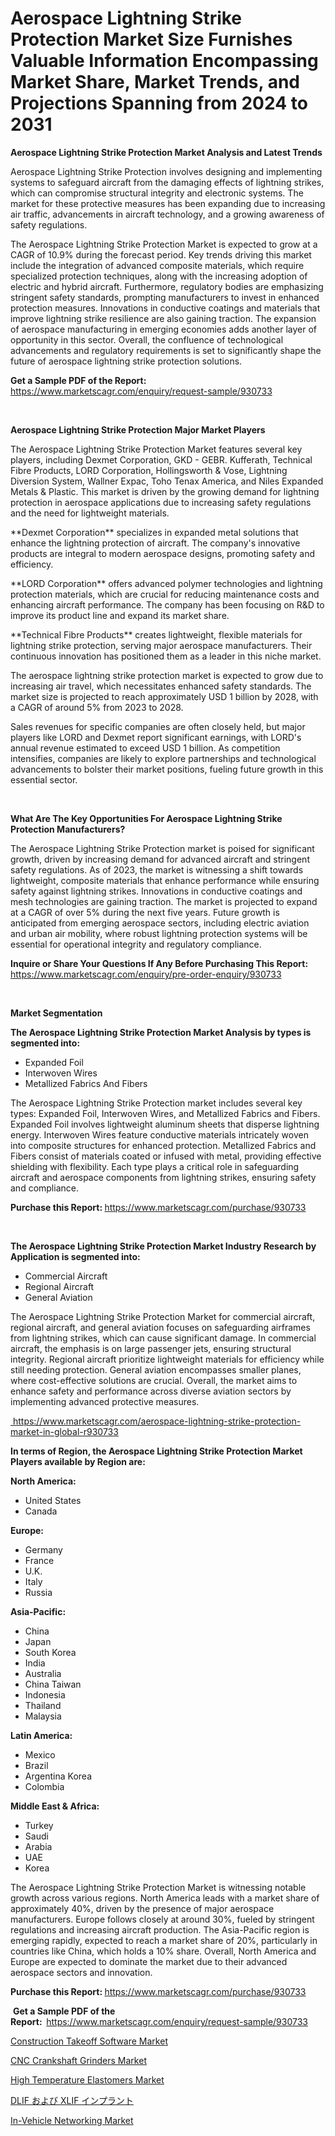 <p><h1>Aerospace Lightning Strike Protection Market Size Furnishes Valuable Information Encompassing Market Share, Market Trends, and Projections Spanning from 2024 to 2031</h1></p><p><strong>Aerospace Lightning Strike Protection Market Analysis and Latest Trends</strong></p>
<p><p>Aerospace Lightning Strike Protection involves designing and implementing systems to safeguard aircraft from the damaging effects of lightning strikes, which can compromise structural integrity and electronic systems. The market for these protective measures has been expanding due to increasing air traffic, advancements in aircraft technology, and a growing awareness of safety regulations. </p><p>The Aerospace Lightning Strike Protection Market is expected to grow at a CAGR of 10.9% during the forecast period. Key trends driving this market include the integration of advanced composite materials, which require specialized protection techniques, along with the increasing adoption of electric and hybrid aircraft. Furthermore, regulatory bodies are emphasizing stringent safety standards, prompting manufacturers to invest in enhanced protection measures. Innovations in conductive coatings and materials that improve lightning strike resilience are also gaining traction. The expansion of aerospace manufacturing in emerging economies adds another layer of opportunity in this sector. Overall, the confluence of technological advancements and regulatory requirements is set to significantly shape the future of aerospace lightning strike protection solutions.</p></p>
<p><strong>Get a Sample PDF of the Report:&nbsp;</strong> <a href="https://www.marketscagr.com/enquiry/request-sample/930733">https://www.marketscagr.com/enquiry/request-sample/930733</a></p>
<p>&nbsp;</p>
<p><strong>Aerospace Lightning Strike Protection Major Market Players</strong></p>
<p><p>The Aerospace Lightning Strike Protection Market features several key players, including Dexmet Corporation, GKD - GEBR. Kufferath, Technical Fibre Products, LORD Corporation, Hollingsworth & Vose, Lightning Diversion System, Wallner Expac, Toho Tenax America, and Niles Expanded Metals & Plastic. This market is driven by the growing demand for lightning protection in aerospace applications due to increasing safety regulations and the need for lightweight materials.</p><p>**Dexmet Corporation** specializes in expanded metal solutions that enhance the lightning protection of aircraft. The company's innovative products are integral to modern aerospace designs, promoting safety and efficiency. </p><p>**LORD Corporation** offers advanced polymer technologies and lightning protection materials, which are crucial for reducing maintenance costs and enhancing aircraft performance. The company has been focusing on R&D to improve its product line and expand its market share.</p><p>**Technical Fibre Products** creates lightweight, flexible materials for lightning strike protection, serving major aerospace manufacturers. Their continuous innovation has positioned them as a leader in this niche market.</p><p>The aerospace lightning strike protection market is expected to grow due to increasing air travel, which necessitates enhanced safety standards. The market size is projected to reach approximately USD 1 billion by 2028, with a CAGR of around 5% from 2023 to 2028. </p><p>Sales revenues for specific companies are often closely held, but major players like LORD and Dexmet report significant earnings, with LORD's annual revenue estimated to exceed USD 1 billion. As competition intensifies, companies are likely to explore partnerships and technological advancements to bolster their market positions, fueling future growth in this essential sector.</p></p>
<p>&nbsp;</p>
<p><strong>What Are The Key Opportunities For Aerospace Lightning Strike Protection Manufacturers?</strong></p>
<p><p>The Aerospace Lightning Strike Protection market is poised for significant growth, driven by increasing demand for advanced aircraft and stringent safety regulations. As of 2023, the market is witnessing a shift towards lightweight, composite materials that enhance performance while ensuring safety against lightning strikes. Innovations in conductive coatings and mesh technologies are gaining traction. The market is projected to expand at a CAGR of over 5% during the next five years. Future growth is anticipated from emerging aerospace sectors, including electric aviation and urban air mobility, where robust lightning protection systems will be essential for operational integrity and regulatory compliance.</p></p>
<p><strong>Inquire or Share Your Questions If Any Before Purchasing This Report:</strong> <a href="https://www.marketscagr.com/enquiry/pre-order-enquiry/930733">https://www.marketscagr.com/enquiry/pre-order-enquiry/930733</a></p>
<p>&nbsp;</p>
<p><strong>Market Segmentation</strong></p>
<p><strong>The Aerospace Lightning Strike Protection Market Analysis by types is segmented into:</strong></p>
<p><ul><li>Expanded Foil</li><li>Interwoven Wires</li><li>Metallized Fabrics And Fibers</li></ul></p>
<p><p>The Aerospace Lightning Strike Protection market includes several key types: Expanded Foil, Interwoven Wires, and Metallized Fabrics and Fibers. Expanded Foil involves lightweight aluminum sheets that disperse lightning energy. Interwoven Wires feature conductive materials intricately woven into composite structures for enhanced protection. Metallized Fabrics and Fibers consist of materials coated or infused with metal, providing effective shielding with flexibility. Each type plays a critical role in safeguarding aircraft and aerospace components from lightning strikes, ensuring safety and compliance.</p></p>
<p><strong>Purchase this Report:&nbsp;</strong><a href="https://www.marketscagr.com/purchase/930733">https://www.marketscagr.com/purchase/930733</a></p>
<p>&nbsp;</p>
<p><strong>The Aerospace Lightning Strike Protection Market Industry Research by Application is segmented into:</strong></p>
<p><ul><li>Commercial Aircraft</li><li>Regional Aircraft</li><li>General Aviation</li></ul></p>
<p><p>The Aerospace Lightning Strike Protection Market for commercial aircraft, regional aircraft, and general aviation focuses on safeguarding airframes from lightning strikes, which can cause significant damage. In commercial aircraft, the emphasis is on large passenger jets, ensuring structural integrity. Regional aircraft prioritize lightweight materials for efficiency while still needing protection. General aviation encompasses smaller planes, where cost-effective solutions are crucial. Overall, the market aims to enhance safety and performance across diverse aviation sectors by implementing advanced protective measures.</p></p>
<p><a href="https://www.marketscagr.com/aerospace-lightning-strike-protection-market-in-global-r930733">&nbsp;https://www.marketscagr.com/aerospace-lightning-strike-protection-market-in-global-r930733</a></p>
<p><strong>In terms of Region, the Aerospace Lightning Strike Protection Market Players available by Region are:</strong></p>
<p>
    <p> <strong> North America: </strong>
        <ul>
            <li>United States</li>
            <li>Canada</li>
        </ul>
        </p> 
    <p> <strong> Europe: </strong>
        <ul>
            <li>Germany</li>
            <li>France</li>
            <li>U.K.</li>
            <li>Italy</li>
            <li>Russia</li>
        </ul>
        </p> 
    <p> <strong> Asia-Pacific: </strong>
        <ul>
            <li>China</li>
            <li>Japan</li>
            <li>South Korea</li>
            <li>India</li>
            <li>Australia</li>
            <li>China Taiwan</li>
            <li>Indonesia</li>
            <li>Thailand</li>
            <li>Malaysia</li>
        </ul>
        </p> 
    <p> <strong> Latin America: </strong>
        <ul>
            <li>Mexico</li>
            <li>Brazil</li>
            <li>Argentina Korea</li>
            <li>Colombia</li>
        </ul>
        </p> 
    <p> <strong> Middle East & Africa: </strong>
        <ul>
            <li>Turkey</li>
            <li>Saudi</li>
            <li>Arabia</li>
            <li>UAE</li>
            <li>Korea</li>
        </ul>
    </p>
    </p>
<p><p>The Aerospace Lightning Strike Protection Market is witnessing notable growth across various regions. North America leads with a market share of approximately 40%, driven by the presence of major aerospace manufacturers. Europe follows closely at around 30%, fueled by stringent regulations and increasing aircraft production. The Asia-Pacific region is emerging rapidly, expected to reach a market share of 20%, particularly in countries like China, which holds a 10% share. Overall, North America and Europe are expected to dominate the market due to their advanced aerospace sectors and innovation.</p></p>
<p><strong>Purchase this Report: </strong><a href="https://www.marketscagr.com/purchase/930733">https://www.marketscagr.com/purchase/930733</a></p>
<p>&nbsp;<strong>Get a Sample PDF of the Report:&nbsp;&nbsp;</strong><a href="https://www.marketscagr.com/enquiry/request-sample/930733">https://www.marketscagr.com/enquiry/request-sample/930733</a></p>
<p><strong></strong></p>
<p><p><a href="https://www.linkedin.com/pulse/global-construction-takeoff-software-market-sector2024-dpzgc?trackingId=digG9c2RRCunfMBB92VYMA%3D%3D">Construction Takeoff Software Market</a></p><p><a href="https://medium.com/@tracey.powell674/cnc-crankshaft-grinders-market-overview-regional-outlook-and-competitive-strategies-on-cnc-8d24e61c4f1e">CNC Crankshaft Grinders Market</a></p><p><a href="https://issuu.com/reportprime-2/docs/high-temperature-elastomers-market-_7ed1e915770a9a">High Temperature Elastomers Market</a></p><p><a href="https://medium.com/@qarpaiop35/dlif-xlif-implants-market-%E3%81%AE%E3%82%B0%E3%83%AD%E3%83%BC%E3%83%90%E3%83%AB%E5%B8%82%E5%A0%B4%E6%A6%82%E8%A6%81%E3%81%AF-%E4%B8%96%E7%95%8C%E3%81%8A%E3%82%88%E3%81%B3%E4%B8%BB%E8%A6%81%E5%B8%82%E5%A0%B4%E3%81%AB%E3%81%8A%E3%81%91%E3%82%8B%E6%A5%AD%E7%95%8C%E3%81%AB%E5%BD%B1%E9%9F%BF%E3%82%92%E4%B8%8E%E3%81%88%E3%82%8B%E4%B8%BB%E8%A6%81%E3%81%AA%E3%83%88%E3%83%AC%E3%83%B3%E3%83%89%E3%81%AB%E3%81%A4%E3%81%84%E3%81%A6-%E7%8B%AC%E8%87%AA%E3%81%AE%E8%A6%96%E7%82%B9%E3%82%92%E6%8F%90%E4%BE%9B%E3%81%97%E3%81%BE%E3%81%99-495c36575cb6">DLIF および XLIF インプラント</a></p><p><a href="https://github.com/marloy8/Market-Research-Report-List-6/blob/main/in-vehicle-networking-market.md">In-Vehicle Networking Market</a></p></p>